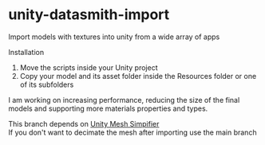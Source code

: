 # unity-datasmith-import
Import models with textures into unity from a wide array of apps 

Installation

1. Move the scripts inside your Unity project  
2. Copy your model and its asset folder inside the Resources folder or one of its subfolders

I am working on increasing performance, reducing the size of the final models and supporting more materials properties and types.

This branch depends on [Unity Mesh Simpifier](https://github.com/Whinarn/UnityMeshSimplifier)<br>
If you don't want to decimate the mesh after importing use the main branch
